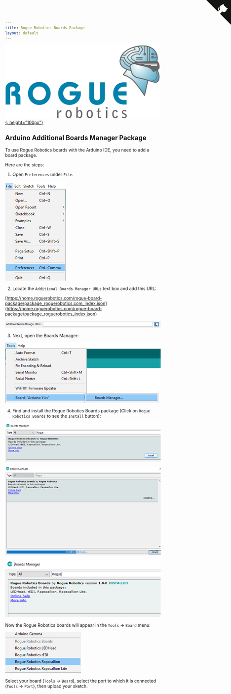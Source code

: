 ```yaml
---
title: Rogue Robotics Boards Package
layout: default
---
```


[![Rogue Robotics](images/roguelogo_rgb.png){: height="100px"}](https://roguerobotics.com/)

## Arduino Additional Boards Manager Package

To use Rogue Robotics boards with the Arduino IDE, you need to add a board package.

Here are the steps:

1. Open `Preferences` under `File`:

![File -> Preferences](images/FilePreferences.png)

2. Locate the `Additional Boards Manager URLs` text box and add this URL:

[https://home.roguerobotics.com/rogue-board-package/package_roguerobotics.com_index.json](https://home.roguerobotics.com/rogue-board-package/package_roguerobotics_index.json)

![Additional Boards Manager URLs](images/AdditionalBoardsManagerURLs.png)

3. Next, open the Boards Manager:

![Tools -> Board -> Additional Boards Manager](images/ToolsBoardBoardsManager.png)


4. Find and install the Rogue Robotics Boards package (Click on `Rogue Robotics Boards` to see the `Install` button):

![Boards Manager Rogue Install](images/BoardsManagerRogueInstall.png)

![Boards Manager Installing](images/BoardsManagerInstalling.png)

![Boards Manager Installed](images/BoardsManagerInstalled.png)


Now the Rogue Robotics boards will appear in the `Tools` -> `Board` menu:

![Tools -> Board - Rogue Robotics](images/ToolsBoardRogueRobotics.png)

Select your board (`Tools` -> `Board`), select the port to which it is connected (`Tools` -> `Port`), then upload your sketch.

<a href="https://github.com/roguerobotics/rogue-board-package/" class="github-corner"><svg width="80" height="80" viewBox="0 0 250 250" style="fill:#151513; color:#fff; position: absolute; top: 0; border: 0; right: 0;"><path d="M0,0 L115,115 L130,115 L142,142 L250,250 L250,0 Z"></path><path d="M128.3,109.0 C113.8,99.7 119.0,89.6 119.0,89.6 C122.0,82.7 120.5,78.6 120.5,78.6 C119.2,72.0 123.4,76.3 123.4,76.3 C127.3,80.9 125.5,87.3 125.5,87.3 C122.9,97.6 130.6,101.9 134.4,103.2" fill="currentColor" style="transform-origin: 130px 106px;" class="octo-arm"></path><path d="M115.0,115.0 C114.9,115.1 118.7,116.5 119.8,115.4 L133.7,101.6 C136.9,99.2 139.9,98.4 142.2,98.6 C133.8,88.0 127.5,74.4 143.8,58.0 C148.5,53.4 154.0,51.2 159.7,51.0 C160.3,49.4 163.2,43.6 171.4,40.1 C171.4,40.1 176.1,42.5 178.8,56.2 C183.1,58.6 187.2,61.8 190.9,65.4 C194.5,69.0 197.7,73.2 200.1,77.6 C213.8,80.2 216.3,84.9 216.3,84.9 C212.7,93.1 206.9,96.0 205.4,96.6 C205.1,102.4 203.0,107.8 198.3,112.5 C181.9,128.9 168.3,122.5 157.7,114.1 C157.9,116.9 156.7,120.9 152.7,124.9 L141.0,136.5 C139.8,137.7 141.6,141.9 141.8,141.8 Z" fill="currentColor" class="octo-body"></path></svg></a><style>.github-corner:hover .octo-arm{animation:octocat-wave 560ms ease-in-out}@keyframes octocat-wave{0%,100%{transform:rotate(0)}20%,60%{transform:rotate(-25deg)}40%,80%{transform:rotate(10deg)}}@media (max-width:500px){.github-corner:hover .octo-arm{animation:none}.github-corner .octo-arm{animation:octocat-wave 560ms ease-in-out}}</style>
